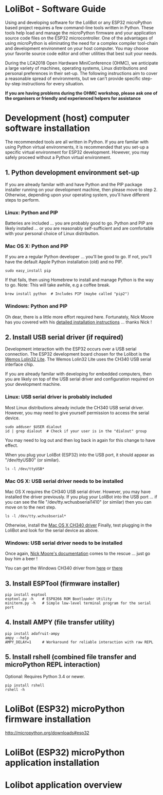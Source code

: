 # LoliBot - Software Guide

Using and developing software for the LoliBot or any ESP32 microPython based
project requires a few command-line tools written in Python.  These tools
help load and manage the microPython firmware and your application source
code files on the ESP32 microcontroller.  One of the advantages of using
microPython is eliminating the need for a complex compiler tool-chain
and development environment on your host computer.  You may choose your
favorite source code editor and other utilities that best suit your needs.

During the LCA2018 Open Hardware MiniConference (OHMC), we anticipate a
large variety of machines, operating systems, Linux distributions and
personal preferences in their set-up.  The following instructions aim
to cover a reasonable spread of environments, but we can't provide
specific step-by-step instructions for every situation.

**If you are having problems during the OHMC workshop, please ask
one of the organisers or friendly and experienced helpers for assistance**

# Development (host) computer software installation

The recommended tools are all written in Python.  If you are familar with
using Python virtual environments, it is recommended that you set-up a
specific virtual environment for ESP32 development.  However, you may
safely proceed without a Python virtual environment.

## 1. Python development environment set-up

If you are already familar with and have Python and the PIP package installer
running on your development machine, then please move to step 2.  Otherwise,
depending upon your operating system, you'll have different steps to perform.

### Linux: Python and PIP

Batteries are included ... you are probably good to go.
Python and PIP are likely installed ... or you are reasonably self-sufficient
and are comfortable with your personal choice of Linux distribution.

### Mac OS X: Python and PIP

If you are a regular Python developer ... you'll be good to go.
If not, you'll have the default Apple Python installation (old) and no PIP.

    sudo easy_install pip

If that fails, then using Homebrew to install and manage Python
is the way to go.  Note: This will take awhile, e.g a coffee break.

    brew install python  # Includes PIP (maybe called "pip2")

### Windows: Python and PIP

Oh dear, there is a little more effort required here.
Fortunately, Nick Moore has you covered with his
[detailed installation instructions](https://github.com/nickzoic/mpy-tut/blob/master/tut/installing.md#windows-10) ... thanks Nick !

## 2. Install USB serial driver (if required)

Development interaction with the ESP32 occurs over a USB serial connection.
The ESP32 development board chosen for the Lolibot is the
[Wemos Lolin32 Lite](https://wiki.wemos.cc/products:lolin32:lolin32_lite).
The Wemos Lolin32 Lite uses the CH340 USB serial interface chip.

If you are already familar with developing for embedded computers,
then you are likely on top of the USB serial driver and configuration
required on your development machine.

### Linux: USB serial driver is probably included

Most Linux distributions already include the CH340 USB serial driver.
However, you may need to give yourself permission to access the serial device.

    sudo adduser $USER dialout
    id | grep dialout  # Check if your user is in the "dialout" group

You may need to log out and then log back in again for this change to
have effect.

When you plug your LoliBot (ESP32) into the USB port, it should appear as
"/dev/ttyUSB0" (or similar).

    ls -l /dev/ttyUSB*

### Mac OS X: USB serial driver needs to be installed

Mac OS X requires the CH340 USB serial driver.
However, you may have installed the driver  previously.
If you plug your LoliBot into the USB port ...
if you can see the file "/dev/tty.wchusbserial1410" (or similar)
then you can move on to the next step.

    ls -l /dev/tty.wchusbserial*

Otherwise, install the [Mac OS X CH340 driver](https://wiki.wemos.cc/downloads)
Finally, test plugging in the LoliBot and look for the serial device as above.

### Windows: USB serial driver needs to be installed

Once again, [Nick Moore's documentation](https://github.com/nickzoic/mpy-tut/blob/master/tut/installing.md#windows-10) comes to the rescue ... just go buy him
a beer !

You can get the Windows CH340 driver from
[here](https://wiki.wemos.cc/downloads) or
[there](http://www.wch.cn/download/CH341SER_EXE.html)

## 3. Install ESPTool (firmware installer)

    pip install esptool
    esptool.py -h    # ESP8266 ROM Bootloader Utility
    miniterm.py -h   # Simple low-level terminal program for the serial port

## 4. Install AMPY (file transfer utility)

    pip install adafruit-ampy
    ampy --help 
    AMPY_DELAY=1     # Workaround for reliable interaction with raw REPL

## 5. Install rshell (combined file transfer and microPython REPL interaction)

Optional: Requires Python 3.4 or newer.

    pip install rshell
    rshell -h

# LoliBot (ESP32) microPython firmware installation

  http://micropython.org/downloads#esp32

# LoliBot (ESP32) microPython application installation

# Lolibot application overview
